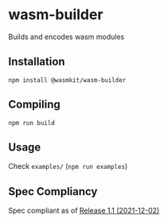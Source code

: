 # wasm-builder

Builds and encodes wasm modules

## Installation

```
npm install @wasmkit/wasm-builder
```

## Compiling
```
npm run build
```

## Usage
Check `examples/` (`npm run examples`)

## Spec Compliancy
Spec compliant as of [Release 1.1 (2021-12-02)](https://webassembly.github.io/spec/core/_download/WebAssembly.pdf)

